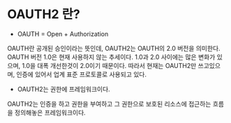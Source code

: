 # OAUTH2 란?

* OAUTH = Open + Authorization

OAUTH란 공개된 승인이라는 뜻인데, OAUTH2는 OAUTH의 2.0 버전을 의미한다. OAUTH 버전 1.0은 현재 사용하지 않는 추세이다.
1.0과 2.0 사이에는 많은 변화가 있으며, 1.0을 대폭 개선한것이 2.0이기 때문이다. 따라서 현재는 OAUTH2만 쓰고있으며, 인증에 있어서 업계 표준 프로토콜로 사용되고 있다.

* OAUTH2는 권한에 프레임워크이다.

OAUTH2는 인증을 하고 권한을 부여하고 그 권한으로 보호된 리소스에 접근하는 흐름을 정의해놓은 프레임워크이다.<br/>
